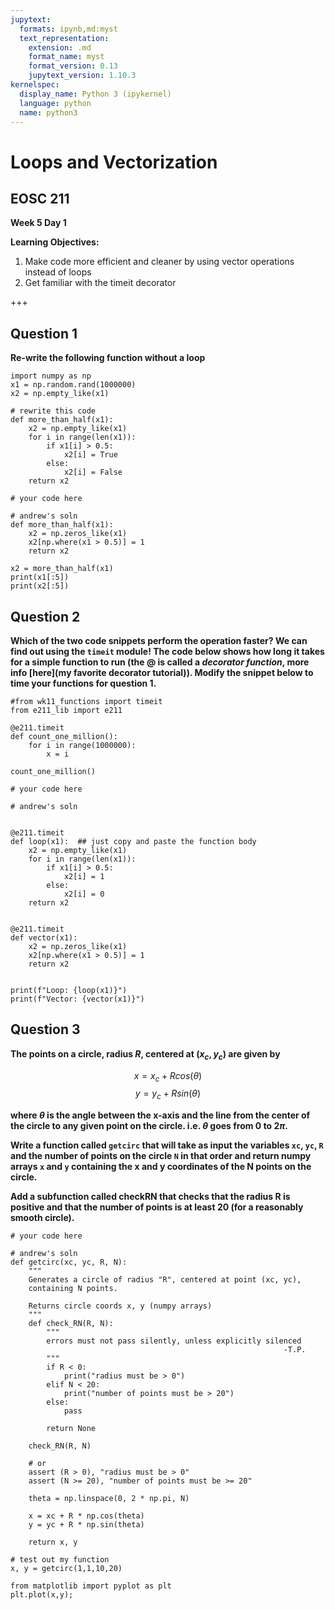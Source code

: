 ```yaml
---
jupytext:
  formats: ipynb,md:myst
  text_representation:
    extension: .md
    format_name: myst
    format_version: 0.13
    jupytext_version: 1.10.3
kernelspec:
  display_name: Python 3 (ipykernel)
  language: python
  name: python3
---
```


# Loops and Vectorization

## EOSC 211

**Week 5 Day 1**

**Learning Objectives:**  
1. Make code more efficient and cleaner by using vector operations instead of loops
2. Get familiar with the timeit decorator

+++

## Question 1

**Re-write the following function without a loop**

```{code-cell} ipython3
import numpy as np
x1 = np.random.rand(1000000)
x2 = np.empty_like(x1)

# rewrite this code
def more_than_half(x1):
    x2 = np.empty_like(x1)
    for i in range(len(x1)):
        if x1[i] > 0.5:
            x2[i] = True
        else:
            x2[i] = False
    return x2
```

```{code-cell} ipython3
# your code here
```

```{code-cell} ipython3
# andrew's soln
def more_than_half(x1):
    x2 = np.zeros_like(x1)
    x2[np.where(x1 > 0.5)] = 1
    return x2

x2 = more_than_half(x1)
print(x1[:5])
print(x2[:5])
```

## Question 2

**Which of the two code snippets perform the operation faster? We can find out using the `timeit` module! The code below shows how long it takes for a simple function to run (the @ is called a *decorator function*, more info [here](my favorite decorator tutorial)). Modify the snippet below to time your functions for question 1.**

```{code-cell} ipython3
#from wk11_functions import timeit
from e211_lib import e211

@e211.timeit
def count_one_million():
    for i in range(1000000):
        x = i
        
count_one_million()
```

```{code-cell} ipython3
# your code here
```

```{code-cell} ipython3
# andrew's soln


@e211.timeit
def loop(x1):  ## just copy and paste the function body
    x2 = np.empty_like(x1)
    for i in range(len(x1)):
        if x1[i] > 0.5:
            x2[i] = 1
        else:
            x2[i] = 0
    return x2


@e211.timeit
def vector(x1):
    x2 = np.zeros_like(x1)
    x2[np.where(x1 > 0.5)] = 1
    return x2


print(f"Loop: {loop(x1)}")
print(f"Vector: {vector(x1)}")
```

## Question 3

**The points on a circle, radius $R$, centered at $(x_c,y_c)$ are given by**

$$
x = x_c + R cos(\theta)
$$
$$
y = y_c + R sin(\theta)
$$

**where $\theta$ is the angle between the x-axis and the line from the center of the circle to any given point on the circle.  i.e. $\theta$ goes from $0$ to $2\pi$.**

**Write a function called `getcirc` that will take as input the variables `xc`, `yc`, `R` and the number of points on the circle `N` in that order and return numpy arrays `x` and `y` containing the x and y coordinates of the N points on the circle.**

**Add a subfunction called checkRN that checks that the radius R is positive and that the number of points is at least 20 (for a reasonably smooth circle).**

```{code-cell} ipython3
# your code here
```

```{code-cell} ipython3
# andrew's soln
def getcirc(xc, yc, R, N):
    """
    Generates a circle of radius "R", centered at point (xc, yc), 
    containing N points. 
    
    Returns circle coords x, y (numpy arrays)
    """
    def check_RN(R, N):
        """
        errors must not pass silently, unless explicitly silenced 
                                                             -T.P.
        """
        if R < 0:
            print("radius must be > 0")
        elif N < 20:
            print("number of points must be > 20")
        else:
            pass  
        
        return None
    
    check_RN(R, N)
    
    # or 
    assert (R > 0), "radius must be > 0"
    assert (N >= 20), "number of points must be >= 20"
    
    theta = np.linspace(0, 2 * np.pi, N)
    
    x = xc + R * np.cos(theta)
    y = yc + R * np.sin(theta)
    
    return x, y
```

```{code-cell} ipython3
# test out my function
x, y = getcirc(1,1,10,20)

from matplotlib import pyplot as plt
plt.plot(x,y);
```
